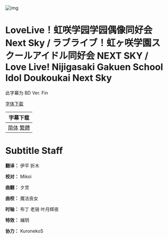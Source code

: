 ![img](https://p.inari.site/kitauji/202306/28/NijiOVA.jpg)

# LoveLive！虹咲学园学园偶像同好会 Next Sky / ラブライブ！虹ヶ咲学園スクールアイドル同好会 NEXT SKY / Love Live! Nijigasaki Gakuen School Idol Doukoukai Next Sky

此字幕为 BD Ver. Fin

[字体下载](https://hazukikaguya-my.sharepoint.com/:u:/g/personal/kitaujisub_office_inari_site/EZHoWeeUYJpHj2jBl869CA8B1KBcoBeplg4D0fqLMDNqsA?e=PTNFSP)

|字幕下载|
|:-:|
|[简体](https://github.com/Kitauji-Sub/Subtitles/blob/main/OVA/Love%20Live!%20Nijigasaki%20Gakuen%20School%20Idol%20Doukoukai%20Next%20Sky/%5BKitaujiSub%5D%20Love%20Live!%20Nijigasaki%20Gakuen%20School%20Idol%20Doukoukai%20Next%20Sky.chs.ass) [繁體](https://github.com/Kitauji-Sub/Subtitles/blob/main/OVA/Love%20Live!%20Nijigasaki%20Gakuen%20School%20Idol%20Doukoukai%20Next%20Sky/%5BKitaujiSub%5D%20Love%20Live!%20Nijigasaki%20Gakuen%20School%20Idol%20Doukoukai%20Next%20Sky.cht.ass)|

# Subtitle Staff

**翻译：** 伊平 折木

**校对：** Mikoi

**曲翻：** 夕灵

**曲校：** 魔法丧女

**时轴：** 布丁 老骑 叶月辉夜

**特效：** 斓玥

**协力：** KuronekoS
